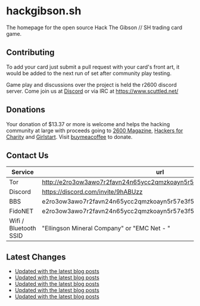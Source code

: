 # hackgibson.sh
The homepage for the open source Hack The Gibson // SH trading card game.


## Contributing

To add your card just submit a pull request with your card's front art, it would be added to the next run of set after community play testing.

Game play and discussions over the project is held the r2600 discord server. Come join us at [Discord](https://discord.com/invite/9hABUzz) or via IRC at https://www.scuttled.net/


## Donations

Your donation of $13.37 or more is welcome and helps the hacking community at large with proceeds going to [2600 Magazine](https://2600.com/), [Hackers for Charity](https://hackersforcharity.org) and [Girlstart](https://girlstart.org).  Visit [buymeacoffee](https://www.buymeacoffee.com/hackgibson.sh) to donate.


## Contact Us

Service | url
-|-
Tor | http://e2ro3ow3awo7r2favn24n65ycc2qmzkoayn5r57e3f56nvjwdcgg32ad.onion
Discord | https://discord.com/invite/9hABUzz
BBS | e2ro3ow3awo7r2favn24n65ycc2qmzkoayn5r57e3f56nvjwdcgg32ad.onion:23
FidoNET | e2ro3ow3awo7r2favn24n65ycc2qmzkoayn5r57e3f56nvjwdcgg32ad.onion:24554
Wifi / Bluetooth SSID | "Ellingson Mineral Company" or "EMC Net - <fidonet address>"

## Latest Changes
<!-- BLOG-POST-LIST:START -->
- [Updated with the latest blog posts](https://github.com/DFW2600/hackgibson.sh/commit/d5d8afbd76fb5b836dc4a6494c1870e26c9553fb)
- [Updated with the latest blog posts](https://github.com/DFW2600/hackgibson.sh/commit/6c3ab4bee5c2027d981d254168011d8aef278539)
- [Updated with the latest blog posts](https://github.com/DFW2600/hackgibson.sh/commit/e9db682dcf75728b4bb8360c09cbfc23f70e426a)
- [Updated with the latest blog posts](https://github.com/DFW2600/hackgibson.sh/commit/a4bc4556daad1c9a4ff191a2247bfef3c4a2dea8)
- [Updated with the latest blog posts](https://github.com/DFW2600/hackgibson.sh/commit/aa8f8d0ea0d169fb5fc48a9c110c15a07a48389d)
<!-- BLOG-POST-LIST:END -->
